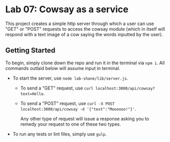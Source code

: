 # Lab 07: Cowsay as a service

This project creates a simple http server through which a user can use "GET" or "POST" requests to access the cowsay module (which in itself will respond with a text image of a cow saying the words inputted by the user).  

## Getting Started
To begin, simply clone down the repo and run it in the terminal via `npm i`. All commands outlaid below will assume input in terminal.

- To start the server, use `node lab-shane/lib/server.js`.

  - To send a "GET" request, use `curl localhost:3000/api/cowsay?text=Hello`.

  - To send a "POST" request, use `curl -X POST localhost:3000/api/cowsay -d '{"text":"Moooooo!"}'`.

    Any other type of request will issue a response asking you to remedy your request to one of these two types.

- To run any tests or lint files, simply use `gulp`.

